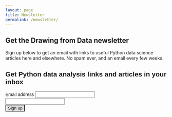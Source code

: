 ```yaml
---
layout: page
title: Newsletter
permalink: /newsletter/
---
```


## Get the Drawing from Data newsletter

Sign up below to get an email with links to useful Python data science articles here and elsewhere. No spam ever, and an email every few weeks.


<link rel="stylesheet"
      href="https://emailoctopus.com/bundles/emailoctopuslist/css/1.6/form.css"
>
<div class="emailoctopus-form-wrapper emailoctopus-form-default null"
     style="font-family: Arial, Helvetica Neue, Helvetica, sans-serif; color: rgb(26, 26, 26);"
>
  <h2 class="emailoctopus-heading">
    Get Python data analysis links and articles in your inbox
  </h2>
  <p class="emailoctopus-success-message">
  </p>
  <p class="emailoctopus-error-message">
  </p>
  <form action="https://emailoctopus.com/lists/814b22c2-1a05-11eb-a3d0-06b4694bee2a/members/embedded/1.3s/add"
        method="post"
        data-message-success="Thanks for subscribing!"
        data-message-missing-email-address="Your email address is required."
        data-message-invalid-email-address="Your email address looks incorrect, please try again."
        data-message-bot-submission-error="This doesn't look like a human submission."
        data-message-consent-required="Please check the checkbox to indicate your consent."
        data-message-invalid-parameters-error="This form has missing or invalid fields."
        data-message-unknown-error="Sorry, an unknown error has occurred. Please try again later."
        class="emailoctopus-form"
        data-sitekey="6LdYsmsUAAAAAPXVTt-ovRsPIJ_IVhvYBBhGvRV6"
  >
    <div class="emailoctopus-form-row">
      <label for="field_0">
        Email address
      </label>
      <input id="field_0"
             name="field_0"
             type="email"
             placeholder
             required="required"
      >
    </div>
    <div aria-hidden="true"
         class="emailoctopus-form-row-hp"
    >
      <input type="text"
             name="hpc4b27b6e-eb38-11e9-be00-06b4694bee2a"
             tabindex="-1"
             autocomplete="nope"
      >
    </div>
    <div class="emailoctopus-form-row-subscribe">
      <input type="hidden"
             name="successRedirectUrl"
      >
      <button type="submit"
              style="background-color: rgb(224, 224, 224); color: rgb(0, 0, 0); font-family: inherit;"
      >
        Sign up
      </button>
    </div>
  </form>
</div>
<script src="https://emailoctopus.com/bundles/emailoctopuslist/js/1.6/form-recaptcha.js">
</script>
<script src="https://emailoctopus.com/bundles/emailoctopuslist/js/1.6/form-embed.js">
</script>
